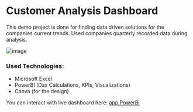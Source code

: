 # Customer Analysis Dashboard

This demo project is done for finding data driven solutions for the companies current trends. 
Used companies quarterly recorded data during analysis.  

![image](https://github.com/user-attachments/assets/cd30db6b-0705-4d92-a482-ed2c3e1186fb)

### Used Technologies:
- Microsoft Excel 
- PowerBI (Dax Calculations, KPIs, Visualizations) 
- Canva (for the design)

You can interact with live dashboard here: [app.PowerBi](https://app.powerbi.com/view?r=eyJrIjoiN2Q5Y2Y5ZjMtN2FkMS00NTUzLThiY2UtODA1OTVjZmY5OTMzIiwidCI6IjgzOWMxNTc4LWU3NzgtNDJkZi05ODYzLWExMzgyYWJkOWNjNSIsImMiOjEwfQ%3D%3D)
